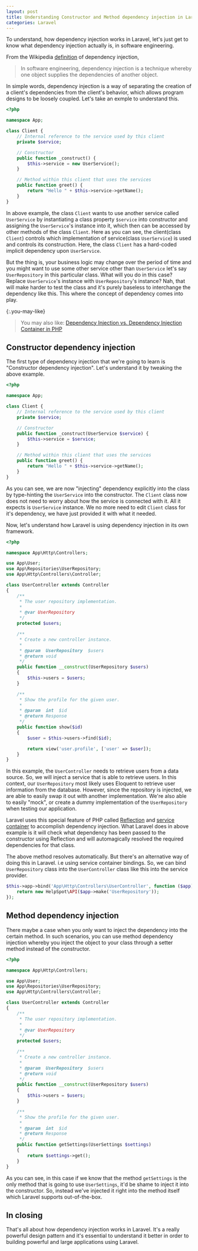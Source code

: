 ```yaml
---
layout: post
title: Understanding Constructor and Method dependency injection in Laravel
categories: Laravel
---
```


To understand, how dependency injection works in Laravel, let's just get to know what dependency injection actually is, in software engineering.

From the Wikipedia [definition](https://en.wikipedia.org/wiki/Dependency_injection) of dependency injection,

> In software engineering, dependency injection is a technique whereby one object supplies the dependencies of another object.

In simple words, dependency injection is a way of separating the creation of a client's dependencies from the client's behavior, which allows program designs to be loosely coupled. Let's take an exmple to understand this.

```php
<?php

namespace App;

class Client {
    // Internal reference to the service used by this client
    private $service;

    // Constructor
    public function _construct() {
        $this->service = new UserService();
    }

    // Method within this client that uses the services
    public function greet() {
        return "Hello " + $this->service->getName();
    }
}
```

In above example, the class `Client` wants to use another service called `UserService` by instantiating a class property `$service` into constructor and assigning the `UserService`'s instance into it, which then can be accessed by other methods of the class `Client`. Here as you can see, the client(class `Client`) controls which implementation of service(class `UserService`) is used and controls its construction. Here, the class `Client` has a hard-coded implicit dependency upon `UserService`.

But the thing is, your business logic may change over the period of time and you might want to use some other service other than `UserService` let's say `UserRepository` in this particular class. What will you do in this case? Replace `UserService`'s instance with `UserRepository`'s instance? Nah, that will make harder to test the class and it's purely baseless to interchange the dependency like this. This where the concept of dependency comes into play.

{:.you-may-like}
> You may also like: [Dependency Injection vs. Dependency Injection Container in PHP](https://www.amitmerchant.com/dependency-injection-container-php/)

## Constructor dependency injection

The first type of dependency injection that we're going to learn is "Constructor dependency injection". Let's understand it by tweaking the above example.

```php
<?php

namespace App;

class Client {
    // Internal reference to the service used by this client
    private $service;

    // Constructor
    public function _construct(UserService $service) {
        $this->service = $service;
    }

    // Method within this client that uses the services
    public function greet() {
        return "Hello " + $this->service->getName();
    }
}
```

As you can see, we are now "injecting" dependency explicitly into the class by type-hinting the `UserService` into the constructor. The `Client` class now does not need to worry about how the service is connected with it. All it expects is `UserService` instance. We no more need to edit `Client` class for it's dependency, we have just provided it with what it needed.

Now, let's understand how Laravel is using dependency injection in its own framework. 

```php
<?php

namespace App\Http\Controllers;

use App\User;
use App\Repositories\UserRepository;
use App\Http\Controllers\Controller;

class UserController extends Controller
{
    /**
     * The user repository implementation.
     *
     * @var UserRepository
     */
    protected $users;

    /**
     * Create a new controller instance.
     *
     * @param  UserRepository  $users
     * @return void
     */
    public function __construct(UserRepository $users)
    {
        $this->users = $users;
    }

    /**
     * Show the profile for the given user.
     *
     * @param  int  $id
     * @return Response
     */
    public function show($id)
    {
        $user = $this->users->find($id);

        return view('user.profile', ['user' => $user]);
    }
}
```

In this example, the `UserController` needs to retrieve users from a data source. So, we will inject a service that is able to retrieve users. In this context, our `UserRepository` most likely uses Eloquent to retrieve user information from the database. However, since the repository is injected, we are able to easily swap it out with another implementation. We're also able to easily "mock", or create a dummy implementation of the `UserRepository` when testing our application.

Laravel uses this special feature of PHP called [Reflection](https://www.php.net/manual/en/class.reflectionclass.php) and [service container](https://laravel.com/docs/5.4/container) to accomplish dependency injection. What Laravel does in above example is it will check what dependency has been passed to the constructor using Reflection and will automagically resolved the required dependencies for that class.

The above method resolves automatically. But there's an alternative way of doing this in Laravel. i.e using service container bindings. So, we can bind `UserRepository` class into the `UserController` class like this into the service provider.

```php
$this->app->bind('App\Http\Controllers\UserController', function ($app) {
    return new HelpSpot\API($app->make('UserRepository'));
});
```

## Method dependency injection

There maybe a case when you only want to inject the dependency into the certain method. In such scenarios, you can use method dependency injection whereby you inject the object to your class through a setter method instead of the constructor.

```php
<?php

namespace App\Http\Controllers;

use App\User;
use App\Repositories\UserRepository;
use App\Http\Controllers\Controller;

class UserController extends Controller
{
    /**
     * The user repository implementation.
     *
     * @var UserRepository
     */
    protected $users;

    /**
     * Create a new controller instance.
     *
     * @param  UserRepository  $users
     * @return void
     */
    public function __construct(UserRepository $users)
    {
        $this->users = $users;
    }

    /**
     * Show the profile for the given user.
     *
     * @param  int  $id
     * @return Response
     */
    public function getSettings(UserSettings $settings)
    {
        return $settings->get();
    }
}
```

As you can see, in this case if we know that the method `getSettings` is the only method that is going to use `UserSettings`, it'd be shame to inject it into the constructor. So, instead we've injected it right into the method itself which Laravel supports out-of-the-box.

## In closing

That's all about how dependency injection works in Laravel. It's a really powerful design pattern and it's essential to understand it better in order to building powerful and large applications using Laravel.
